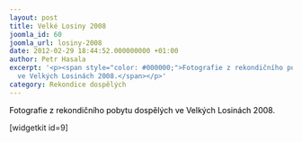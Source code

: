 ```yaml
---
layout: post
title: Velké Losiny 2008
joomla_id: 60
joomla_url: losiny-2008
date: 2012-02-29 18:44:52.000000000 +01:00
author: Petr Hasala
excerpt: '<p><span style="color: #000000;">Fotografie z rekondičního pobytu dospělých
  ve Velkých Losinách 2008.</span></p>'
category: Rekondice dospělých
---
```

<p><span style="color: #000000;">Fotografie z rekondičního pobytu dospělých ve Velkých Losinách 2008.</span></p>

<p>[widgetkit id=9]</p>
